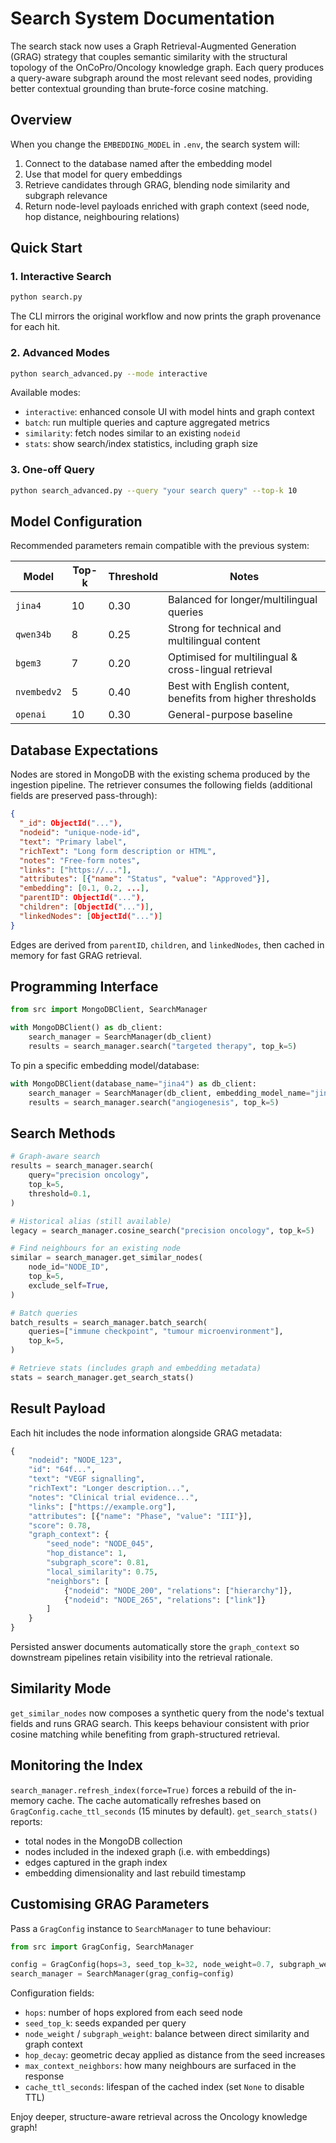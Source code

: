 # Search System Documentation

The search stack now uses a Graph Retrieval-Augmented Generation (GRAG) strategy
that couples semantic similarity with the structural topology of the
OnCoPro/Oncology knowledge graph.  Each query produces a query-aware subgraph
around the most relevant seed nodes, providing better contextual grounding than
brute-force cosine matching.

## Overview

When you change the `EMBEDDING_MODEL` in `.env`, the search system will:

1. Connect to the database named after the embedding model
2. Use that model for query embeddings
3. Retrieve candidates through GRAG, blending node similarity and subgraph
   relevance
4. Return node-level payloads enriched with graph context (seed node, hop
   distance, neighbouring relations)

## Quick Start

### 1. Interactive Search

```bash
python search.py
```

The CLI mirrors the original workflow and now prints the graph provenance for
each hit.

### 2. Advanced Modes

```bash
python search_advanced.py --mode interactive
```

Available modes:

- `interactive`: enhanced console UI with model hints and graph context
- `batch`: run multiple queries and capture aggregated metrics
- `similarity`: fetch nodes similar to an existing `nodeid`
- `stats`: show search/index statistics, including graph size

### 3. One-off Query

```bash
python search_advanced.py --query "your search query" --top-k 10
```

## Model Configuration

Recommended parameters remain compatible with the previous system:

| Model      | Top-k | Threshold | Notes                                                    |
|------------|-------|-----------|----------------------------------------------------------|
| `jina4`    | 10    | 0.30      | Balanced for longer/multilingual queries                 |
| `qwen34b`  | 8     | 0.25      | Strong for technical and multilingual content            |
| `bgem3`    | 7     | 0.20      | Optimised for multilingual & cross-lingual retrieval     |
| `nvembedv2`| 5     | 0.40      | Best with English content, benefits from higher thresholds|
| `openai`   | 10    | 0.30      | General-purpose baseline                                 |

## Database Expectations

Nodes are stored in MongoDB with the existing schema produced by the ingestion
pipeline.  The retriever consumes the following fields (additional fields are
preserved pass-through):

```json
{
  "_id": ObjectId("..."),
  "nodeid": "unique-node-id",
  "text": "Primary label",
  "richText": "Long form description or HTML",
  "notes": "Free-form notes",
  "links": ["https://..."],
  "attributes": [{"name": "Status", "value": "Approved"}],
  "embedding": [0.1, 0.2, ...],
  "parentID": ObjectId("..."),
  "children": [ObjectId("...")],
  "linkedNodes": [ObjectId("...")]
}
```

Edges are derived from `parentID`, `children`, and `linkedNodes`, then cached in
memory for fast GRAG retrieval.

## Programming Interface

```python
from src import MongoDBClient, SearchManager

with MongoDBClient() as db_client:
    search_manager = SearchManager(db_client)
    results = search_manager.search("targeted therapy", top_k=5)
```

To pin a specific embedding model/database:

```python
with MongoDBClient(database_name="jina4") as db_client:
    search_manager = SearchManager(db_client, embedding_model_name="jina4")
    results = search_manager.search("angiogenesis", top_k=5)
```

## Search Methods

```python
# Graph-aware search
results = search_manager.search(
    query="precision oncology",
    top_k=5,
    threshold=0.1,
)

# Historical alias (still available)
legacy = search_manager.cosine_search("precision oncology", top_k=5)

# Find neighbours for an existing node
similar = search_manager.get_similar_nodes(
    node_id="NODE_ID",
    top_k=5,
    exclude_self=True,
)

# Batch queries
batch_results = search_manager.batch_search(
    queries=["immune checkpoint", "tumour microenvironment"],
    top_k=5,
)

# Retrieve stats (includes graph and embedding metadata)
stats = search_manager.get_search_stats()
```

## Result Payload

Each hit includes the node information alongside GRAG metadata:

```python
{
    "nodeid": "NODE_123",
    "id": "64f...",
    "text": "VEGF signalling",
    "richText": "Longer description...",
    "notes": "Clinical trial evidence...",
    "links": ["https://example.org"],
    "attributes": [{"name": "Phase", "value": "III"}],
    "score": 0.78,
    "graph_context": {
        "seed_node": "NODE_045",
        "hop_distance": 1,
        "subgraph_score": 0.81,
        "local_similarity": 0.75,
        "neighbors": [
            {"nodeid": "NODE_200", "relations": ["hierarchy"]},
            {"nodeid": "NODE_265", "relations": ["link"]}
        ]
    }
}
```

Persisted answer documents automatically store the `graph_context` so downstream
pipelines retain visibility into the retrieval rationale.

## Similarity Mode

`get_similar_nodes` now composes a synthetic query from the node's textual
fields and runs GRAG search.  This keeps behaviour consistent with prior cosine
matching while benefiting from graph-structured retrieval.

## Monitoring the Index

`search_manager.refresh_index(force=True)` forces a rebuild of the in-memory
cache.  The cache automatically refreshes based on `GragConfig.cache_ttl_seconds`
(15 minutes by default).  `get_search_stats()` reports:

- total nodes in the MongoDB collection
- nodes included in the indexed graph (i.e. with embeddings)
- edges captured in the graph index
- embedding dimensionality and last rebuild timestamp

## Customising GRAG Parameters

Pass a `GragConfig` instance to `SearchManager` to tune behaviour:

```python
from src import GragConfig, SearchManager

config = GragConfig(hops=3, seed_top_k=32, node_weight=0.7, subgraph_weight=0.3)
search_manager = SearchManager(grag_config=config)
```

Configuration fields:

- `hops`: number of hops explored from each seed node
- `seed_top_k`: seeds expanded per query
- `node_weight` / `subgraph_weight`: balance between direct similarity and
graph context
- `hop_decay`: geometric decay applied as distance from the seed increases
- `max_context_neighbors`: how many neighbours are surfaced in the response
- `cache_ttl_seconds`: lifespan of the cached index (set `None` to disable TTL)

Enjoy deeper, structure-aware retrieval across the Oncology knowledge graph!
